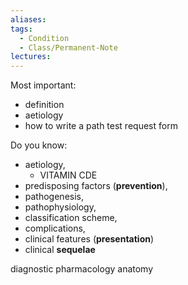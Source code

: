 ```yaml
---
aliases: 
tags:
  - Condition
  - Class/Permanent-Note
lectures:
---
```


Most important:
- definition
- aetiology
- how to write a path test request form


Do you know:
- aetiology, 
	- VITAMIN CDE
- predisposing factors (**prevention**), 
- pathogenesis, 
- pathophysiology, 
- classification scheme, 
- complications, 
- clinical features (**presentation**)
- clinical **sequelae**

diagnostic
pharmacology
anatomy
